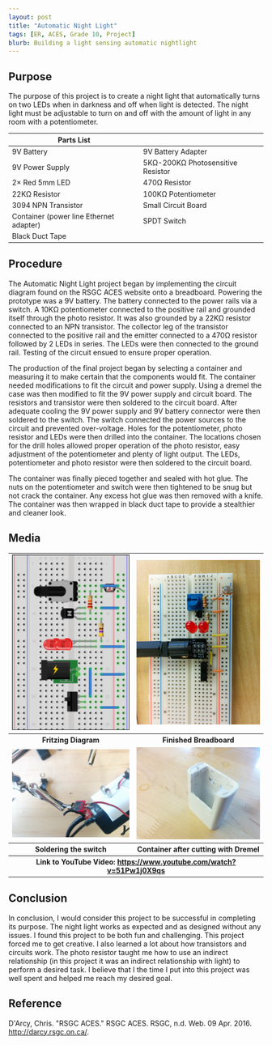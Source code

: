 ```yaml
---
layout: post
title: "Automatic Night Light"
tags: [ER, ACES, Grade 10, Project]
blurb: Building a light sensing automatic nightlight
---
```


Purpose
-------
The purpose of this project is to create a night light that automatically turns on two LEDs when in darkness and off when light is detected. The night light must be adjustable to turn on and off with the amount of light in any room with a potentiometer.

Parts List||
----------|-|
9V Battery|9V Battery Adapter|
9V Power Supply|5KΩ-200KΩ Photosensitive Resistor|
2× Red 5mm LED|470Ω Resistor|
22KΩ Resistor|100KΩ Potentiometer|
3094 NPN Transistor|Small Circuit Board|
Container (power line Ethernet adapter)|SPDT Switch|
Black Duct Tape||


Procedure
---------
The Automatic Night Light project began by implementing the circuit diagram found on the RSGC ACES website onto a breadboard. Powering the prototype was a 9V battery. The battery connected to the power rails via a switch. A 10KΩ potentiometer connected to the positive rail and grounded itself through the photo resistor. It was also grounded by a 22KΩ resistor connected to an NPN transistor. The collector leg of the transistor connected to the positive rail and the emitter connected to a 470Ω resistor followed by 2 LEDs in series. The LEDs were then connected to the ground rail. Testing of the circuit ensued to ensure proper operation.

The production of the final project began by selecting a container and measuring it to make certain that the components would fit.  The container needed modifications to fit the circuit and power supply. Using a dremel the case was then modified to fit the 9V power supply and circuit board. The resistors and transistor were then soldered to the circuit board. After adequate cooling the 9V power supply and 9V battery connector were then soldered to the switch. The switch connected the power sources to the circuit and prevented over-voltage. Holes for the potentiometer, photo resistor and LEDs were then drilled into the container. The locations chosen for the drill holes allowed proper operation of the photo resistor, easy adjustment of the potentiometer and plenty of light output. The LEDs, potentiometer and photo resistor were then soldered to the circuit board.

The container was finally pieced together and sealed with hot glue. The nuts on the potentiometer and switch were then tightened to be snug but not crack the container. Any excess hot glue was then removed with a knife. The container was then wrapped in black duct tape to provide a stealthier and cleaner look.

Media
-----
<table>
  <tr>
    <td>
      <img src="/assets/img/ER%20Reports/Grade%2010/Automatic%20Night-light/Picture1.png">
    </td>
    <td>
      <img src="/assets/img/ER%20Reports/Grade%2010/Automatic%20Night-light/IMG_20160401_092136.jpg">
    </td>
  </tr>
  <tr>
    <th>Fritzing Diagram</th>
    <th>Finished Breadboard</th>
  </tr>
  <tr>
    <td>
      <img src="/assets/img/ER%20Reports/Grade%2010/Automatic%20Night-light/IMG_20160407_155123.jpg">
    </td>
    <td>
      <img src="/assets/img/ER%20Reports/Grade%2010/Automatic%20Night-light/IMG_20160407_130846.jpg">
    </td>
  </tr>
  <tr>
    <th>Soldering the switch</th>
    <th>Container after cutting with Dremel</th>
  </tr>
  <tr>
    <th colspan="2">Link to YouTube Video: <a href="https://www.youtube.com/watch?v=51Pw1j0X9qs">https://www.youtube.com/watch?v=51Pw1j0X9qs</a></th>
  </tr>
</table>

Conclusion
-----
In conclusion, I would consider this project to be successful in completing its purpose. The night light works as expected and as designed without any issues. I found this project to be both fun and challenging. This project forced me to get creative. I also learned a lot about how transistors and circuits work. The photo resistor taught me how to use an indirect relationship (in this project it was an indirect relationship with light) to perform a desired task. I believe that I the time I put into this project was well spent and helped me reach my desired goal.

Reference
-----
D'Arcy, Chris. "RSGC ACES." RSGC ACES. RSGC, n.d. Web. 09 Apr. 2016. <http://darcy.rsgc.on.ca/>.
